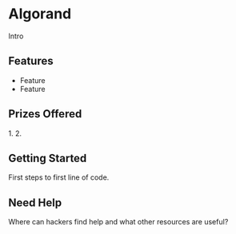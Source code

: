# Algorand

Intro

## Features

-   Feature
-   Feature

## Prizes Offered

1\.
2\.

## Getting Started

First steps to first line of code.

## Need Help

Where can hackers find help and what other resources are useful?
